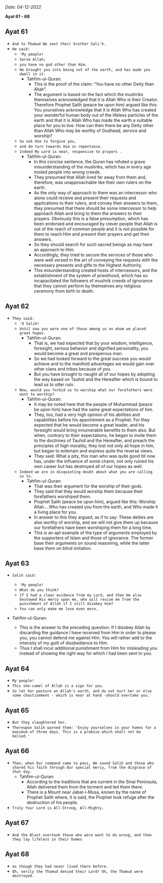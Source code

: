 *Date: 04-12-2022*

**Ayat 61 - 68**

## Ayat 61

- `And to Thamud We sent their brother Sali'h.`
- `He said:`
  - `'My people!`
  - `Serve Allah;`
  - `you have no god other than Him.`
  - `He brought you into being out of the earth, and has made you dwell in it.`
    - Tahfim-ul-Quran:
      - This is the proof of the claim: “You have no other Deity than Allah”.
      - The argument is based on the fact which the mushriks themselves acknowledged that it is Allah Who is their Creator. Therefore Prophet Salih (peace be upon him) argued like this: You yourselves acknowledge that it is Allah Who has created your wonderful human body out of the lifeless particles of the earth and that it is Allah Who has made the earth a suitable place for you to live. How can then there be any Deity other than Allah Who may be worthy of Godhead, service and worship?
  - `So ask Him to forgive you,`
  - `and do turn towards Him in repentance.`
  - `Indeed My Lord is near, responsive to prayers .`
    - Tahfim-ul-Quran:
      - In this concise sentence, the Quran has refuted a grave misunderstanding of the mushriks, which has in every age misled people into wrong creeds.
      - They presumed that Allah lived far away from them and, therefore, was unapproachable like their own rulers on the earth.
      - As the only way of approach to them was an intercessor who alone could receive and present their requests and applications to their rulers, and convey their answers to them, they presumed that there should be some intercessor to help approach Allah and bring to them the answers to their prayers. Obviously this is a false presumption, which has been endorsed and encouraged by clever people that Allah is out of the reach of common people and it is not possible for them to reach Him and present their prayers and get their answers.
      - So they should search for such sacred beings as may have an approach to Him. 
      - Accordingly, they tried to secure the services of those who were well versed in the art of conveying the requests with the necessary presents and gifts to the Highest Authority.
      - This misunderstanding created hosts of intercessors, and the establishment of the system of priesthood, which has so incapacitated the followers of mushrik creeds of ignorance that they cannot perform by themselves any religious ceremony from birth to death.

## Ayat 62

- `They said:`
  - `'O Salih!`
  - `Until now you were one of those among us on whom we placed great hopes.`
    - Tahfim-ul-Quran:
      - That is, we had expected that by your wisdom, intelligence, foresight, serious behavior and dignified personality, you would become a great and prosperous man. 
      - So we had looked forward to the great success you would achieve and to the manifold advantages we would gain over other clans and tribes because of you.
      - But you have brought to naught all of our hopes by adopting the way based on Tauhid and the Hereafter which is bound to lead us to utter ruin.
  - `Now, would you forbid us to worship what our forefathers were wont to worship?`
    - Tahfim-ul-Quran:
      - It may be noted here that the people of Muhammad (peace be upon him) have had the same great expectations of him.
      - They, too, had a very high opinion of his abilities and capabilities before his appointment as a Prophet. For they expected that he would become a great leader, and his foresight would bring innumerable benefits to them also. But when, contrary to their expectations, he began to invite them to the doctrines of Tauhid and the Hereafter, and preach the principles of high morality, they lost not only all hope in him, but began to entertain and express quite the reverse views.
      - They said: What a pity, this man who was quite good till now has, under the influence of some charm, not only ruined his own career but has destroyed all of our hopes as well.
  - `Indeed we are in disquieting doubt about what you are calling us to.`
    - Tahfim-ul-Quran:
      - That was their argument for the worship of their gods.
      - They said that they would worship them because their forefathers worshiped them. 
      - Prophet Salih (peace be upon him), argued like this: Worship Allah....Who has created you from the earth, and Who made it a living place for you.
      - In answer to this they argued, as if to say: These deities are also worthy of worship, and we will not give them up because our forefathers have been worshiping them for a long time.
      - This is an apt example of the type of arguments employed by the supporters of Islam and those of ignorance. The former base their arguments on sound reasoning, while the latter base them on blind imitation.

## Ayat 63

- `Salih said:`
  - `'My people!`
  - `What do you think?`
  - `If I had a clear evidence from my Lord, and then He also bestowed His mercy upon me, who will rescue me from the punishment of Allah if I still disobey Him?`
  - `You can only make me lose even more.`

- Tahfim-ul-Quran:
  - This is the answer to the preceding question: If I disobey Allah by discarding the guidance I have received from Him in order to please you, you cannot defend me against Him. You will rather add to the intensity of my guilt of disobedience to Him.
  - Thus I shall incur additional punishment from Him for misleading you instead of showing the right way for which I had been sent to you.

## Ayat 64

- `My people!`
- `This she-camel of Allah is a sign for you.`
- `So let her pasture on Allah's earth, and do not hurt her or else some chastisement - which is near at hand -should overtake you.'`

## Ayat 65

 - `But they slaughtered her.`
 - `Thereupon Salih warned them: 'Enjoy yourselves in your homes for a maximum of three days. This is a promise which shall not be belied.'`

## Ayat 66

- `Then, when Our command came to pass, We saved Salih and those who shared his faith through Our special mercy, from the disgrace of that day.`
  - Tahfim-ul-Quran:
    - According to the traditions that are current in the Sinai Peninsula, Allah delivered them from the torment and led them there.
    - There is a Mount near Jabal-i-Musa, known by the name of Prophet Salih where, it is said, the Prophet took refuge after the destruction of his people.
- `Truly Your Lord is All-Strong, All-Mighty.`

## Ayat 67

- `And the Blast overtook those who were wont to do wrong, and then they lay lifeless in their homes`

## Ayat 68

- `as though they had never lived there before.`
- `Oh, verily the Thamud denied their Lord! Oh, the Thamud were destroyed.`